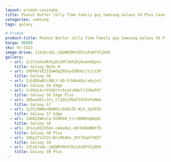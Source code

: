 ```yaml
---
layout: produk-casinghp
title: Peanut Butter Jelly Time Family guy Samsung Galaxy S9 Plus Case
categories: samsung
tags: galaxy

# Produk
product-title: Peanut Butter Jelly Time Family guy Samsung Galaxy S9 Plus Case
harga: 90000
sku: hn-5323
image-drive: 11SzEroUL-jW2WMJMnhZhiLRv6FV5jDO9
gallery:
  - url: 1vJJ1oHimRYGyKiSHTJHXZ6jRvAnHZpno
    title: Galaxy Note 8
  - url: 186P0rVEZIZwWdq293oyd2BUdcjVjLt5P
    title: Galaxy S6
  - url: 1jEdDGwNlL9BLY-UQ-hJUAwkDyra6yje3
    title: Galaxy S6 Edge
  - url: 1r4hGL6rtXtObYts9zaYcKHofJ1hKwPXf
    title: Galaxy S6 Edge Plus
  - url: 1N5wn05lc3Yj_Cl2UIsPDdfSVV9YFe0Km
    title: Galaxy S7
  - url: 1y3SJAWQeoNOWdiz9dQzZh-WjG_2p5dID
    title: Galaxy S7 Edge
  - url: 1d40Z2WmsCa-D20KkH_trrJ6DWXUpWqGC
    title: Galaxy S8
  - url: 1Pa1xHS2V5kn-ne6a0ai-8OrKA9eBNtfD
    title: Galaxy S8 Plus
  - url: 108y2T5JZ2CiNrcMX46e_2K77bq5ftKE7
    title: Galaxy S9
  - url: 11SzEroUL-jW2WMJMnhZhiLRv6FV5jDO9
    title: Galaxy S9 Plus
---
```

